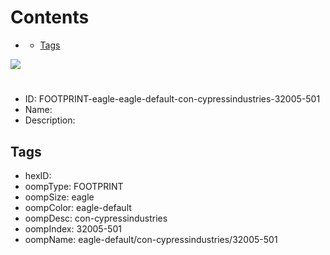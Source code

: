 



Contents
========

* [](#)
	* [Tags](#tags)
  
![][im]
# 

- ID: FOOTPRINT-eagle-eagle-default-con-cypressindustries-32005-501
- Name: 
- Description: 

## Tags

- hexID: 
- oompType: FOOTPRINT
- oompSize: eagle
- oompColor: eagle-default
- oompDesc: con-cypressindustries
- oompIndex: 32005-501
- oompName: eagle-default/con-cypressindustries/32005-501



[im]: image.png
